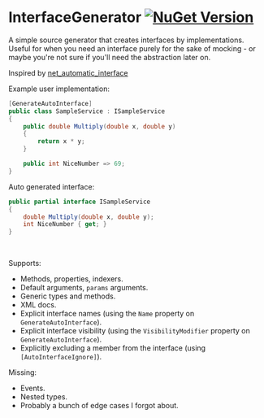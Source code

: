 # InterfaceGenerator [![NuGet Version](http://img.shields.io/nuget/v/InterfaceGenerator.svg?style=flat)](https://www.nuget.org/packages/InterfaceGenerator/)

A simple source generator that creates interfaces by implementations. Useful for when you need an interface purely for the sake of mocking - or maybe you're not sure if you'll need the abstraction later on.

Inspired by [net_automatic_interface](https://github.com/codecentric/net_automatic_interface)

Example user implementation:
```cs
[GenerateAutoInterface]
public class SampleService : ISampleService
{
    public double Multiply(double x, double y)
    {
        return x * y;            
    }

    public int NiceNumber => 69;
}
```

Auto generated interface:
```cs
public partial interface ISampleService
{
    double Multiply(double x, double y);
    int NiceNumber { get; }
}
```

<br>

Supports:
 - Methods, properties, indexers.
 - Default arguments, `params` arguments.
 - Generic types and methods.
 - XML docs.
 - Explicit interface names (using the `Name` property on `GenerateAutoInterface`).
 - Explicit interface visibility (using the `VisibilityModifier` property on `GenerateAutoInterface`).
 - Explicitly excluding a member from the interface (using `[AutoInterfaceIgnore]`).
 
Missing:
 - Events.
 - Nested types.
 - Probably a bunch of edge cases I forgot about.
 
